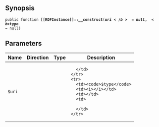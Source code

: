 ## Synopsis

<code>public function <b>[[RDFInstance]]::__construct</b>(<b>$uri</b> = null, <b>$type</b> = null)</code>

## Parameters

<table>
  <thead>
    <tr>
      <th>Name</th>
      <th>Direction</th>
      <th>Type</th>
      <th>Description</th>
    </tr>
  </thead>
  <tbody>
    <tr>
      <td><code>$uri</code>
      <td><i></i></td>
      <td></td>
      <td>

      </td>
    </tr>
    <tr>
      <td><code>$type</code>
      <td><i></i></td>
      <td></td>
      <td>

      </td>
    </tr>
  </tbody>
</table>

